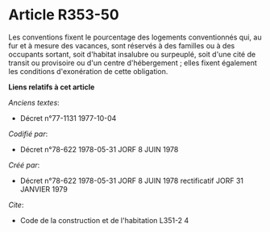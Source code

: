 # Article R353-50

Les conventions fixent le pourcentage des logements conventionnés qui, au fur et à mesure des vacances, sont réservés à des
familles ou à des occupants sortant, soit d'habitat insalubre ou surpeuplé, soit d'une cité de transit ou provisoire ou d'un
centre d'hébergement ; elles fixent également les conditions d'exonération de cette obligation.

**Liens relatifs à cet article**

_Anciens textes_:

  - Décret n°77-1131 1977-10-04

_Codifié par_:

  - Décret n°78-622 1978-05-31 JORF 8 JUIN 1978

_Créé par_:

  - Décret n°78-622 1978-05-31 JORF 8 JUIN 1978 rectificatif JORF 31 JANVIER 1979

_Cite_:

  - Code de la construction et de l'habitation L351-2 4
